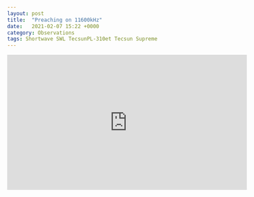 ```yaml
---
layout: post
title:  "Preaching on 11600kHz"
date:   2021-02-07 15:22 +0000
category: Observations
tags: Shortwave SWL TecsunPL-310et Tecsun Supreme
---
```

<iframe width="560" height="315" src="https://www.youtube.com/embed/p-B9sn3gzG4" frameborder="0" allow="accelerometer; autoplay; clipboard-write; encrypted-media; gyroscope; picture-in-picture" allowfullscreen></iframe>
